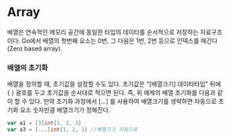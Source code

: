 # Array

배열은 연속적인 메모리 공간에 동일한 타입의 데이타를 순서적으로 저장하는 자료구조이다. Go에서 배열의 첫번째 요소는 0번, 그 다음은 1번, 2번 등으로 인덱스를 매긴다 (Zero based array).

### 배열의 초기화

배열을 정의할 때, 초기값을 설정할 수도 있다. 초기값은 "[배열크기] 데이타타입" 뒤에 { } 괄호를 두고 초기값을 순서대로 적으면 된다. 즉, 위 예제의 배열 초기화를 다음과 같이 할 수 있다. 만약 초기화 과정에서 [...] 를 사용하여 배열크기를 생략하면 자동으로 초기화 요소 숫자만큼 배열크기가 정해진다.

~~~go
var a1 = [3]int{1, 2, 3}
var a3 = [...]int{1, 2, 3} //배열크기 자동으로
~~~